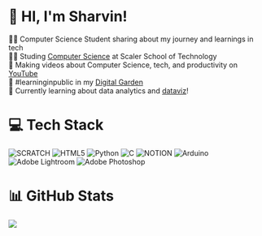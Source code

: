 <!--Level 3: Fixing the READ Me Update  -->

# 👋 HI, I'm Sharvin!
👨‍💻 Computer Science Student sharing about my journey and learnings in tech<br/>
👨‍🎓 Studing [Computer Science](https://youtu.be/Dd4zfmY-aA?si=3NnnJ-151s7johlv) at Scaler School of Technology<br/>
🎨 Making videos about Computer Science, tech, and productivity on [YouTube](https://www.youtube.com/c/SZG_Zone)<br/>
🌷 #learninginpublic in my [Digital Garden](https://szg-zone.github.io/DigitalGarden/)<br/>
💭 Currently learning about data analytics and [dataviz](https://pudding.cool/2025/06/hello-stranger/)!<br>

# 💻 Tech Stack
![SCRATCH](https://img.shields.io/badge/Scratch-4D97FF?style=for-the-badge&logo=Scratch&logoColor=white)
![HTML5](https://img.shields.io/badge/html5-%23E34F26.svg?style=for-the-badge&logo=html5&logoColor=white)
![Python](https://img.shields.io/badge/python-3670A0?style=for-the-badge&logo=python&logoColor=ffdd54)
![C](https://img.shields.io/badge/c-%2300599C.svg?style=for-the-badge&logo=c&logoColor=white)
![NOTION](https://img.shields.io/badge/Notion-000000?style=for-the-badge&logo=notion&logoColor=white)
![Arduino](https://img.shields.io/badge/-Arduino-00979D?style=for-the-badge&logo=Arduino&logoColor=white)
![Adobe Lightroom](https://img.shields.io/badge/Adobe%20Lightroom-31A8FF.svg?style=for-the-badge&logo=Adobe%20Lightroom&logoColor=white)
![Adobe Photoshop](https://img.shields.io/badge/adobe%20photoshop-%2331A8FF.svg?style=for-the-badge&logo=adobe%20photoshop&logoColor=white)

# 📊 GitHub Stats
![](https://github-readme-stats.vercel.app/api?username=szg-zone&theme=tokyonight&hide_border=false&include_all_commits=false&count_private=false)<br/>


<!-- Proudly created with GPRM ( https://gprm.itsvg.in ) -->
